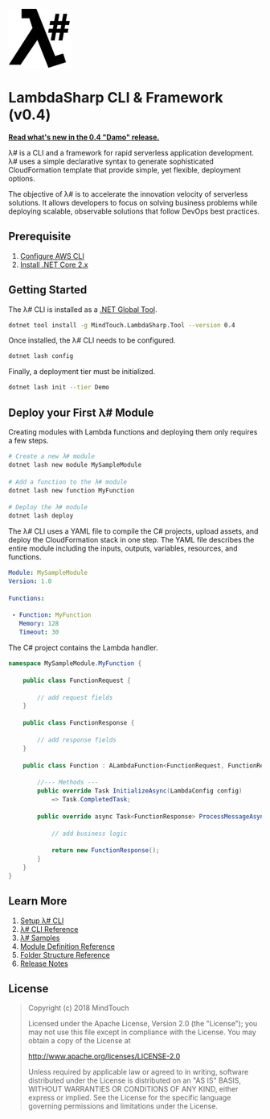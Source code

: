 ﻿![λ#](Docs/LambdaSharp_v2_small.png)

# LambdaSharp CLI & Framework (v0.4)

**[Read what's new in the 0.4 "Damo" release.](Docs/ReleaseNotes-Damo.md)**

λ# is a CLI and a framework for rapid serverless application development. λ# uses a simple declarative syntax to generate sophisticated CloudFormation template that provide simple, yet flexible, deployment options.

The objective of λ# is to accelerate the innovation velocity of serverless solutions. It allows developers to focus on solving business problems while deploying scalable, observable solutions that follow DevOps best practices.

## Prerequisite

1. [Configure AWS CLI](https://docs.aws.amazon.com/cli/latest/userguide/cli-chap-getting-started.html)
1. [Install .NET Core 2.x](https://www.microsoft.com/net/download)

## Getting Started

The λ# CLI is installed as a [.NET Global Tool](https://docs.microsoft.com/en-us/dotnet/core/tools/global-tools).

```bash
dotnet tool install -g MindTouch.LambdaSharp.Tool --version 0.4
```

Once installed, the λ# CLI needs to be configured.
```bash
dotnet lash config
```

Finally, a deployment tier must be initialized.
```bash
dotnet lash init --tier Demo
```

## Deploy your First λ# Module

Creating modules with Lambda functions and deploying them only requires a few steps.

```bash
# Create a new λ# module
dotnet lash new module MySampleModule

# Add a function to the λ# module
dotnet lash new function MyFunction

# Deploy the λ# module
dotnet lash deploy
```

The λ# CLI uses a YAML file to compile the C# projects, upload assets, and deploy the CloudFormation stack in one step. The YAML file describes the entire module including the inputs, outputs, variables, resources, and functions.

```yaml
Module: MySampleModule
Version: 1.0

Functions:

 - Function: MyFunction
   Memory: 128
   Timeout: 30
```

The C# project contains the Lambda handler.

```csharp
namespace MySampleModule.MyFunction {

    public class FunctionRequest {

        // add request fields
    }

    public class FunctionResponse {

        // add response fields
    }

    public class Function : ALambdaFunction<FunctionRequest, FunctionResponse> {

        //--- Methods ---
        public override Task InitializeAsync(LambdaConfig config)
            => Task.CompletedTask;

        public override async Task<FunctionResponse> ProcessMessageAsync(FunctionRequest request, ILambdaContext context) {

            // add business logic

            return new FunctionResponse();
        }
    }
}
```

## Learn More

1. [Setup λ# CLI](Bootstrap/)
1. [λ# CLI Reference](src/MindTouch.LambdaSharp.Tool/)
1. [λ# Samples](Samples/)
1. [Module Definition Reference](Docs/Module.md)
1. [Folder Structure Reference](Docs/FolderStructure.md)
1. [Release Notes](Docs/ReadMe.md)

## License

> Copyright (c) 2018 MindTouch
>
> Licensed under the Apache License, Version 2.0 (the "License");
> you may not use this file except in compliance with the License.
> You may obtain a copy of the License at
>
> http://www.apache.org/licenses/LICENSE-2.0
>
> Unless required by applicable law or agreed to in writing, software
> distributed under the License is distributed on an "AS IS" BASIS,
> WITHOUT WARRANTIES OR CONDITIONS OF ANY KIND, either express or implied.
> See the License for the specific language governing permissions and
> limitations under the License.

